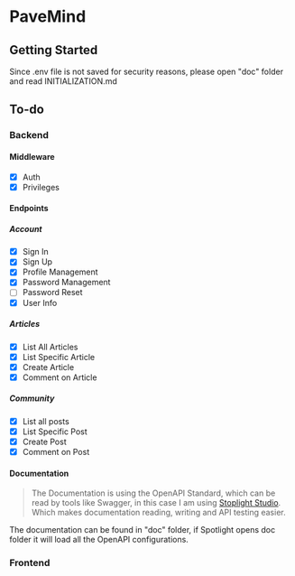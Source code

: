 # PaveMind

## Getting Started

Since .env file is not saved for security reasons, please open "doc" folder and read INITIALIZATION.md

## To-do
### Backend
#### Middleware
- [x] Auth
- [x] Privileges

#### Endpoints
##### Account
- [x] Sign In
- [x] Sign Up
- [x] Profile Management
- [x] Password Management
- [ ] Password Reset
- [x] User Info
##### Articles
- [x] List All Articles
- [x] List Specific Article
- [x] Create Article
- [x] Comment on Article
##### Community
- [x]  List all posts
- [x]  List Specific Post
- [x]  Create Post
- [x]  Comment on Post

#### Documentation
> The Documentation is using the OpenAPI Standard, which can be read by tools like Swagger, in this case I am using [Stoplight Studio](https://stoplight.io/studio). Which makes documentation reading, writing and API testing easier.

The documentation can be found in "doc" folder, if Spotlight opens doc folder it will load all the OpenAPI configurations.

### Frontend